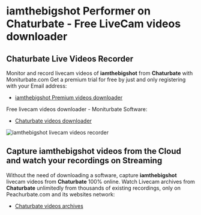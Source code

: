 # iamthebigshot Performer on Chaturbate - Free LiveCam videos downloader

## Chaturbate Live Videos Recorder

Monitor and record livecam videos of **iamthebigshot** from **Chaturbate** with Moniturbate.com
Get a premium trial for free by just and only registering with your Email address:
* [iamthebigshot Premium videos downloader](https://moniturbate.com/request-demo-licence-key.html)

Free livecam videos downloader - Moniturbate Software:
* [Chaturbate videos downloader](https://moniturbate.com/moniturbate-download-software.html)

![iamthebigshot livecam videos recorder](https://peachurnet.com/templates/moniturbate-software.png)


## Capture iamthebigshot videos from the Cloud and watch your recordings on Streaming

Without the need of downloading a software, capture **iamthebigshot** livecam videos from **Chaturbate** 100% online.
Watch Livecam archives from **Chaturbate** unlimitedly from thousands of existing recordings, only on Peachurbate.com and its websites network:
* [Chaturbate videos archives](https://peachurnet.com/)